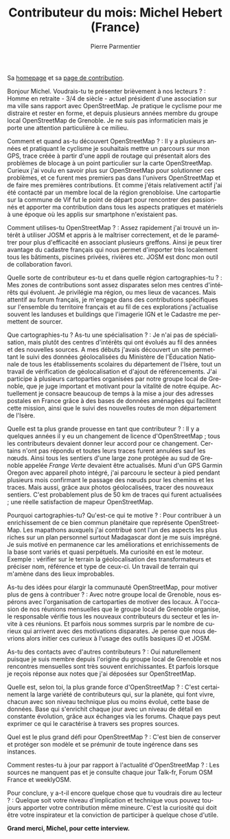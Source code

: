 ﻿---
title: "Contributeur du mois: Michel Hebert (France)"
featured:
layout: post
category: motm
author: Pierre Parmentier
lang: fr
---

Sa [homepage](https://www.openstreetmap.org/user/chimel38) et sa [page de contribution](https://hdyc.neis-one.org/?chimel38).

Bonjour Michel. Voudrais-tu te présenter brièvement à nos lecteurs ?
: Homme  en retraite - 3/4 de siècle - actuel président d'une association sur ma ville sans rapport avec OpenStreetMap. Je pratique le cyclisme pour me distraire et rester en forme, et depuis plusieurs années membre du groupe local OpenStreetMap de Grenoble. Je ne suis pas informaticien mais je porte une attention particulière à ce milieu.

Comment et quand as-tu découvert OpenStreetMap ?
: Il y a plusieurs années et pratiquant le cyclisme je souhaitais mettre un parcours sur mon GPS, trace créée à partir d'une appli de routage qui présentait alors des problèmes de blocage à un point particulier sur la carte OpenStreetMap. Curieux j'ai voulu en savoir plus sur OpenStreetMap pour solutionner ces problèmes, et ce furent mes premiers pas dans l'univers OpenStreetMap et de faire mes premières contributions. Et comme j'étais relativement actif j'ai été contacté par un membre local de la région grenobloise. Une cartopartie sur la commune de Vif fut le point de départ pour rencontrer des passionnés et apporter ma contribution dans tous les aspects pratiques et matériels à une époque où les applis sur smartphone n'existaient pas.

Comment utilises-tu OpenStreetMap ?
: Assez rapidement j'ai trouvé un intérêt à utiliser JOSM et appris à le maîtriser correctement, et de le paramétrer pour plus d'efficacité en associant plusieurs greffons. Ainsi je peux tirer avantage du cadastre français qui nous permet d'importer très localement tous les bâtiments, piscines privées, rivières etc. JOSM est donc mon outil de collaboration favori.

Quelle sorte de contributeur es-tu et dans quelle région cartographies-tu ?
: Mes zones de contributions sont assez disparates selon mes centres d'intérêts qui évoluent. Je privilégie ma région, ou mes lieux de vacances. Mais attentif au forum français, je m'engage dans des contributions spécifiques sur l'ensemble du territoire français et au fil de ces explorations j'actualise souvent les landuses et buildings que l'imagerie IGN et le Cadastre me permettent de sourcer.

Que cartographies-tu ? As-tu une spécialisation ?
: Je n'ai pas de spécialisation, mais plutôt des centres d'intérêts qui ont évolués au fil des années et des nouvelles sources. A mes débuts j'avais découvert un site permettant le suivi des données géolocalisées du Ministère de l'Éducation Nationale de tous les établissements scolaires du département de l'Isère, tout un travail de vérification de géolocalisation et d'ajout de référencements. J'ai participe à plusieurs cartoparties organisées par notre groupe local de Grenoble, que je juge important et motivant pour la vitalité de notre équipe. Actuellement je consacre beaucoup de temps à la mise a jour des adresses postales en France grâce à des bases de données aménagées qui facilitent cette mission, ainsi que le suivi des nouvelles routes de mon département de l'Isère.

Quelle est ta plus grande prouesse en tant que contributeur ?
: Il y a quelques années il y eu un changement de licence d'OpenStreetMap ; tous les contributeurs devaient donner leur accord pour ce changement. Certains n'ont pas répondu et toutes leurs traces furent annulées sauf les nœuds. Ainsi tous les sentiers d'une large zone protégée au sud de Grenoble appelée *Frange Verte* devaient être actualisés. Muni d'un GPS Garmin Oregon avec appareil photo intégré, j'ai parcouru le secteur à pied pendant plusieurs mois confirmant le passage des nœuds pour les chemins et les traces. Mais aussi, grâce aux photos géolocalisées, tracer des nouveaux sentiers. C'est probablement plus de 50 km de traces qui furent actualisées ; une réelle satisfaction de mapeur OpenStreetMap.

Pourquoi cartographies-tu? Qu'est-ce qui te motive ?
: Pour contribuer à un enrichissement de ce bien commun planétaire que représente OpenStreetMap. Les mapathons auxquels j'ai contribué sont l'un des aspects les plus riches sur un plan personnel surtout Madagascar dont je me suis imprégné. Je suis motivé en permanence car les améliorations et enrichissements de la base sont variés et quasi perpétuels. Ma curiosité en est le moteur. Exemple : vérifier sur le terrain la géolocalisation des transformateurs et préciser nom, référence et type de ceux-ci. Un travail de terrain qui m'amène dans des lieux improbables.

As-tu des idées pour élargir la communauté OpenStreetMap, pour motiver plus de gens à contribuer ?
: Avec notre groupe local de Grenoble, nous espérons avec l'organisation de cartoparties de motiver des locaux. À l'occasion de nos réunions mensuelles que le groupe local de Grenoble organise, le responsable vérifie tous les nouveaux contributeurs du secteur et les invite à ces réunions. Et parfois nous sommes surpris par le nombre de curieux qui arrivent avec des motivations disparates. Je pense que nous devrions alors initier ces curieux à l'usage des outils basiques iD et JOSM.

As-tu des contacts avec d'autres contributeurs ?
: Oui naturellement puisque je suis membre depuis l'origine du groupe local de Grenoble et nos rencontres mensuelles sont très souvent enrichissantes. Et parfois lorsque je reçois réponse aux notes que j'ai déposées sur OpenStreetMap.

Quelle est, selon toi, la plus grande force d'OpenStreetMap ?
: C'est certainement la large variété de contributeurs qui, sur la planète, qui font vivre, chacun avec son niveau technique plus ou moins évolué, cette base de données. Base qui s'enrichit chaque jour avec un niveau de détail en constante évolution, grâce aux échanges via les forums. Chaque pays peut exprimer ce qui le caractérise à travers ses propres sources.

Quel est le plus grand défi pour OpenStreetMap ?
: C'est bien de conserver et protéger son modèle et se prémunir de toute ingérence dans ses instances.

Comment restes-tu à jour par rapport à l'actualité d'OpenStreetMap ?
: Les sources ne manquent pas et je consulte chaque jour Talk-fr, Forum OSM France et weeklyOSM.

Pour conclure, y a-t-il encore quelque chose que tu voudrais dire au lecteur ?
: Quelque soit votre niveau d'implication et technique vous pouvez toujours apporter votre contribution même mineure. C'est la curiosité qui doit être votre inspirateur et la conviction de participer à quelque chose d'utile.

**Grand merci, Michel, pour cette interview.**
